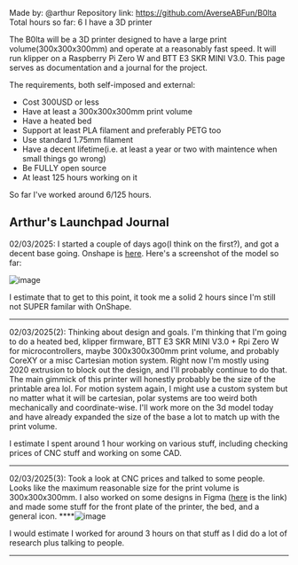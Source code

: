 Made by: @arthur
Repository link: https://github.com/AverseABFun/B0lta
Total hours so far: 6
I have a 3D printer

The B0lta will be a 3D printer designed to have a large print volume(300x300x300mm) and operate at a reasonably fast speed. It will run klipper on a Raspberry Pi Zero W and BTT E3 SKR MINI V3.0. This page serves as documentation and a journal for the project.

The requirements, both self-imposed and external:
- Cost 300USD or less
- Have at least a 300x300x300mm print volume
- Have a heated bed
- Support at least PLA filament and preferably PETG too
- Use standard 1.75mm filament
- Have a decent lifetime(i.e. at least a year or two with maintence when small things go wrong)
- Be FULLY open source
- At least 125 hours working on it

So far I've worked around 6/125 hours.

## Arthur's Launchpad Journal
02/03/2025: I started a couple of days ago(I think on the first?), and got a decent base going. Onshape is [here](https://cad.onshape.com/documents/04c816b208815cfe2337ffc9/w/26ab92a225f22313e2db688c/e/48f805e7421d68b7479e075a). Here's a screenshot of the model so far:

![image](https://github.com/user-attachments/assets/446b1990-5a1c-4ff7-b970-57763afc62ab)

I estimate that to get to this point, it took me a solid 2 hours since I'm still not SUPER familar with OnShape.

---

02/03/2025(2): Thinking about design and goals. I'm thinking that I'm going to do a heated bed, klipper firmware, BTT E3 SKR MINI V3.0 + Rpi Zero W for microcontrollers, maybe 300x300x300mm print volume, and probably CoreXY or a misc Cartesian motion system. Right now I'm mostly using 2020 extrusion to block out the design, and I'll probably continue to do that. The main gimmick of this printer will honestly probably be the size of the printable area lol. For motion system again, I might use a custom system but no matter what it will be cartesian, polar systems are too weird both mechanically and coordinate-wise. I'll work more on the 3d model today and have already expanded the size of the base a lot to match up with the print volume.

I estimate I spent around 1 hour working on various stuff, including checking prices of CNC stuff and working on some CAD.

---

02/03/2025(3): Took a look at CNC prices and talked to some people. Looks like the maximum reasonable size for the print volume is 300x300x300mm. I also worked on some designs in Figma ([here](https://www.figma.com/design/VYE88oJONQZ99xE5sbQvrX/B0lta?m=auto&t=Et4S37U7jFKlcSni-1) is the link) and made some stuff for the front plate of the printer, the bed, and a general icon.
****![image](https://github.com/user-attachments/assets/eceb9a57-3df5-4998-ab07-a2bb619d1d3e)

I would estimate I worked for around 3 hours on that stuff as I did do a lot of research plus talking to people.

---
